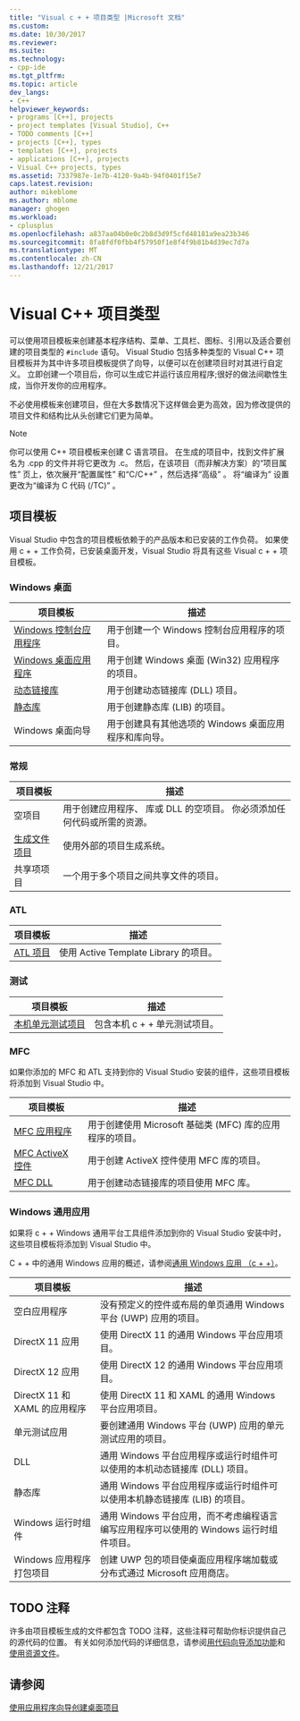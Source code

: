 ```yaml
---
title: "Visual c + + 项目类型 |Microsoft 文档"
ms.custom: 
ms.date: 10/30/2017
ms.reviewer: 
ms.suite: 
ms.technology:
- cpp-ide
ms.tgt_pltfrm: 
ms.topic: article
dev_langs:
- C++
helpviewer_keywords:
- programs [C++], projects
- project templates [Visual Studio], C++
- TODO comments [C++]
- projects [C++], types
- templates [C++], projects
- applications [C++], projects
- Visual C++ projects, types
ms.assetid: 7337987e-1e7b-4120-9a4b-94f0401f15e7
caps.latest.revision: 
author: mikeblome
ms.author: mblome
manager: ghogen
ms.workload:
- cplusplus
ms.openlocfilehash: a837aa04b0e0c2b8d3d9f5cfd48181a9ea23b346
ms.sourcegitcommit: 8fa8fdf0fbb4f57950f1e8f4f9b81b4d39ec7d7a
ms.translationtype: MT
ms.contentlocale: zh-CN
ms.lasthandoff: 12/21/2017
---
```

# <a name="visual-c-project-types"></a>Visual C++ 项目类型

可以使用项目模板来创建基本程序结构、菜单、工具栏、图标、引用以及适合要创建的项目类型的 `#include` 语句。 Visual Studio 包括多种类型的 Visual C++ 项目模板并为其中许多项目模板提供了向导，以便可以在创建项目时对其进行自定义。 立即创建一个项目后，你可以生成它并运行该应用程序;很好的做法间歇性生成，当你开发你的应用程序。

不必使用模板来创建项目，但在大多数情况下这样做会更为高效，因为修改提供的项目文件和结构比从头创建它们更为简单。  
  
> [!NOTE]
> 你可以使用 C++ 项目模板来创建 C 语言项目。 在生成的项目中，找到文件扩展名为 .cpp 的文件并将它更改为 .c。 然后，在该项目（而非解决方案）的“项目属性”  页上，依次展开“配置属性” 和“C/C++”  ，然后选择“高级” 。 将“编译为”  设置更改为“编译为 C 代码 (/TC)” 。

## <a name="project-templates"></a>项目模板

Visual Studio 中包含的项目模板依赖于的产品版本和已安装的工作负荷。 如果使用 c + + 工作负荷，已安装桌面开发，Visual Studio 将具有这些 Visual c + + 项目模板。

### <a name="windows-desktop"></a>Windows 桌面

|项目模板|描述|  
|----------------------|-----------------------------| 
|[Windows 控制台应用程序](../windows/creating-a-console-application.md)|用于创建一个 Windows 控制台应用程序的项目。|
|[Windows 桌面应用程序](../windows/walkthrough-creating-windows-desktop-applications-cpp.md)|用于创建 Windows 桌面 (Win32) 应用程序的项目。|
|[动态链接库](../build/walkthrough-creating-and-using-a-dynamic-link-library-cpp.md)|用于创建动态链接库 (DLL) 项目。|
|[静态库](../windows/walkthrough-creating-and-using-a-static-library-cpp.md)|用于创建静态库 (LIB) 的项目。|
|Windows 桌面向导|用于创建具有其他选项的 Windows 桌面应用程序和库向导。|

### <a name="general"></a>常规

|项目模板|描述|
|----------------------|-----------------------------|
|空项目|用于创建应用程序、 库或 DLL 的空项目。 你必须添加任何代码或所需的资源。|
|[生成文件项目](../ide/creating-a-makefile-project.md)|使用外部的项目生成系统。|
|共享项项目|一个用于多个项目之间共享文件的项目。|

### <a name="atl"></a>ATL

|项目模板|描述|
|----------------------|-----------------------------|
|[ATL 项目](../atl/reference/creating-an-atl-project.md)|使用 Active Template Library 的项目。|

### <a name="test"></a>测试

|项目模板|描述|
|----------------------|-----------------------------|
|[本机单元测试项目](/visualstudio/test/writing-unit-tests-for-c-cpp-with-the-microsoft-unit-testing-framework-for-cpp)|包含本机 c + + 单元测试项目。|

### <a name="mfc"></a>MFC

如果你添加的 MFC 和 ATL 支持到你的 Visual Studio 安装的组件，这些项目模板将添加到 Visual Studio 中。

|项目模板|描述|
|----------------------|-----------------------------|
|[MFC 应用程序](../mfc/reference/creating-an-mfc-application.md)|用于创建使用 Microsoft 基础类 (MFC) 库的应用程序的项目。|
|[MFC ActiveX 控件](../mfc/reference/creating-an-mfc-activex-control.md)|用于创建 ActiveX 控件使用 MFC 库的项目。|
|[MFC DLL](../mfc/reference/creating-an-mfc-dll-project.md)|用于创建动态链接库的项目使用 MFC 库。|

### <a name="windows-universal-apps"></a>Windows 通用应用

如果将 c + + Windows 通用平台工具组件添加到你的 Visual Studio 安装中时，这些项目模板将添加到 Visual Studio 中。

C + + 中的通用 Windows 应用的概述，请参阅[通用 Windows 应用 （c + +）](../windows/universal-windows-apps-cpp.md)。

|项目模板|描述|
|----------------------|-----------------------------|
|空白应用程序|没有预定义的控件或布局的单页通用 Windows 平台 (UWP) 应用的项目。|
|DirectX 11 应用|使用 DirectX 11 的通用 Windows 平台应用项目。|
|DirectX 12 应用|使用 DirectX 12 的通用 Windows 平台应用项目。|
|DirectX 11 和 XAML 的应用程序|使用 DirectX 11 和 XAML 的通用 Windows 平台应用项目。|
|单元测试应用|要创建通用 Windows 平台 (UWP) 应用的单元测试应用的项目。|
|DLL|通用 Windows 平台应用程序或运行时组件可以使用的本机动态链接库 (DLL) 项目。|
|静态库|通用 Windows 平台应用程序或运行时组件可以使用本机静态链接库 (LIB) 的项目。|
|Windows 运行时组件|通用 Windows 平台应用，而不考虑编程语言编写应用程序可以使用的 Windows 运行时组件项目。|
|Windows 应用程序打包项目|创建 UWP 包的项目使桌面应用程序端加载或分布式通过 Microsoft 应用商店。|

## <a name="todo-comments"></a>TODO 注释

许多由项目模板生成的文件都包含 TODO 注释，这些注释可帮助你标识提供自己的源代码的位置。 有关如何添加代码的详细信息，请参阅[用代码向导添加功能](../ide/adding-functionality-with-code-wizards-cpp.md)和[使用资源文件](../windows/working-with-resource-files.md)。

## <a name="see-also"></a>请参阅

[使用应用程序向导创建桌面项目](../ide/creating-desktop-projects-by-using-application-wizards.md)   

